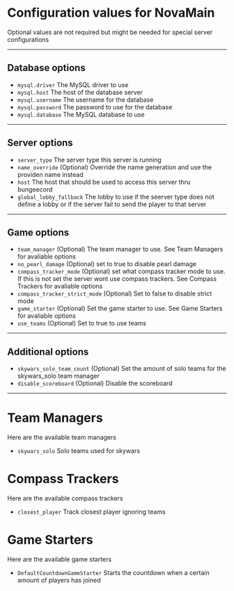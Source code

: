 # Configuration values for NovaMain
Optional values are not required but might be needed for special server configurations

---
## Database options
* `mysql.driver` The MySQL driver to use
* `mysql.host` The host of the database server
* `mysql.username` The username for the database
* `mysql.password` The password to use for the database
* `mysql.database` The MySQL database to use
---
## Server options
* `server_type` The server type this server is running
* `name_override` (Optional) Override the name generation and use the providen name instead
* `host` The host that should be used to access this server thru bungeecord
* `global_lobby_fallback` The lobby to use if the seerver type does not define a lobby or if the server fail to send the player to that server

---
## Game options
* `team_manager` (Optional) The team manager to use. See Team Managers for avaliable options
* `no_pearl_damage` (Optional) set to true to disable pearl damage
* `compass_tracker_mode` (Optional) set what compass tracker mode to use. If this is not set the server wont use compass trackers. See Compass Trackers for avaliable options
* `compass_tracker_strict_mode` (Optional) Set to false to disable strict mode
* `game_starter` (Optional) Set the game starter to use. See Game Starters for avaliable options
* `use_teams` (Optional) Set to true to use teams
---
## Additional options
* `skywars_solo_team_count` (Optional) Set the amount of solo teams for the skywars_solo team manager
* `disable_scoreboard` (Optional) Disable the scoreboard

---

# Team Managers
Here are the available team managers
* `skywars_solo` Solo teams used for skywars

# Compass Trackers
Here are the available compass trackers
* `closest_player` Track closest player ignoring teams

# Game Starters
Here are the available game starters
* `DefaultCountdownGameStarter` Starts the countdown when a certain amount of players has joined